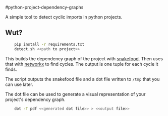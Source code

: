 #python-project-dependency-graphs

A simple tool to detect cyclic imports in python projects.

## Wut?

```bash
    pip install -r requirements.txt
    detect.sh <<path to project>>
```

This builds the dependency graph of the project with [snakefood](http://furius.ca/snakefood/). Then uses that with [networkx](https://networkx.github.io/) to find cycles. The output is one tuple for each cycle it finds.

The script outputs the snakefood file and a dot file written to `/tmp` that you can use later.

The dot file can be used to generate a visual representation of your project's dependency graph.

```bash
    dot -T pdf <<generated dot file>> > <<output file>>
```
